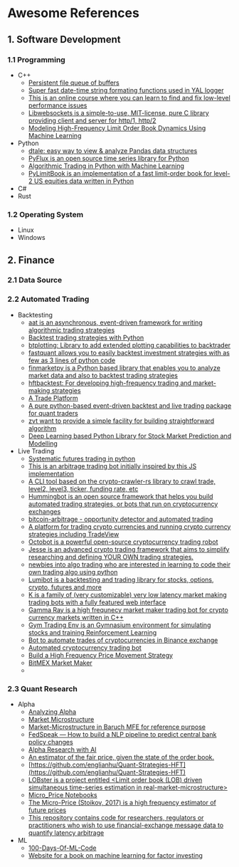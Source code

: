 # Awesome References

## 1. Software Development

### 1.1 Programming
- C++
  - [Persistent file queue of buffers](https://github.com/niXman/fqueue)
  - [Super fast date-time string formating functions used in YAL logger](https://github.com/niXman/dtf)
  - [This is an online course where you can learn to find and fix low-level performance issues](https://github.com/dendibakh/perf-ninja)
  - [Libwebsockets is a simple-to-use, MIT-license, pure C library providing client and server for http/1, http/2](https://github.com/warmcat/libwebsockets)
  - [Modeling High-Frequency Limit Order Book Dynamics Using Machine Learning](https://github.com/anuj1312/OrderBook-TickData-Trading-Strategy)
- Python
  - [dtale: easy way to view & analyze Pandas data structures](https://github.com/man-group/dtale)
  - [PyFlux is an open source time series library for Python](https://github.com/RJT1990/pyflux)
  - [Algorithmic Trading in Python with Machine Learning](https://github.com/edtechre/pybroker)
  - [PyLimitBook is an implementation of a fast limit-order book for level-2 US equities data written in Python](https://github.com/danielktaylor/PyLimitBook)
- C#
- Rust

### 1.2 Operating System
- Linux
- Windows

## 2. Finance

### 2.1 Data Source

### 2.2 Automated Trading
- Backtesting
  - [aat is an asynchronous, event-driven framework for writing algorithmic trading strategies](https://github.com/AsyncAlgoTrading/aat)
  - [Backtest trading strategies with Python](https://github.com/kernc/backtesting.py)
  - [btplotting: Library to add extended plotting capabilities to backtrader ](https://github.com/happydasch/btplotting)
  - [fastquant allows you to easily backtest investment strategies with as few as 3 lines of python code](https://github.com/enzoampil/fastquant)
  - [finmarketpy is a Python based library that enables you to analyze market data and also to backtest trading strategies](https://github.com/cuemacro/finmarketpy)
  - [hftbacktest: For developing high-frequency trading and market-making strategies](https://github.com/nkaz001/hftbacktest)
  - [A Trade Platform](https://github.com/pegasusTrader/PandoraTrader)
  - [A pure python-based event-driven backtest and live trading package for quant traders](https://github.com/letianzj/quanttrader)
  - [zvt want to provide a simple facility for building straightforward algorithm](https://github.com/zvtvz/zvt)
  - [Deep Learning based Python Library for Stock Market Prediction and Modelling](https://github.com/achillesrasquinha/bulbea)
- Live Trading
  - [Systematic futures trading in python](https://github.com/robcarver17/pysystemtrade)
  - [This is an arbitrage trading bot initially inspired by this JS implementation](https://github.com/gabriel-milan/btrader)
  - [A CLI tool based on the crypto-crawler-rs library to crawl trade, level2, level3, ticker, funding rate, etc](https://github.com/crypto-crawler/carbonbot)
  - [Hummingbot is an open source framework that helps you build automated trading strategies, or bots that run on cryptocurrency exchanges](https://github.com/hummingbot/hummingbot)
  - [bitcoin-arbitrage - opportunity detector and automated trading](https://github.com/maxme/bitcoin-arbitrage)
  - [A platform for trading crypto currencies and running crypto currency strategies including TradeView](https://github.com/grantcolley/tradeview)
  - [Octobot is a powerful open-source cryptocurrency trading robot](https://github.com/Drakkar-Software/OctoBot)
  - [Jesse is an advanced crypto trading framework that aims to simplify researching and defining YOUR OWN trading strategies.](https://github.com/jesse-ai/jesse)
  - [newbies into algo trading who are interested in learning to code their own trading algo using python](https://github.com/sreenivasdoosa/sdoosa-algo-trade-python)
  - [Lumibot is a backtesting and trading library for stocks, options, crypto, futures and more](https://github.com/Lumiwealth/lumibot)
  - [K is a family of (very customizable) very low latency market making trading bots with a fully featured web interface](https://github.com/ctubio/Krypto-trading-bot)
  - [Gamma Ray is a high frequnecy market maker trading bot for crypto currency markets written in C++](https://github.com/hello2all/gamma-ray)
  - [Gym Trading Env is an Gymnasium environment for simulating stocks and training Reinforcement Learning](https://github.com/ClementPerroud/Gym-Trading-Env)
  - [Bot to automate trades of cryptocurrencies in Binance exchange](https://github.com/passa9/binance-market-maker-bot)
  - [Automated cryptocurrency trading bot](https://github.com/edeng23/binance-trade-bot)
  - [Build a High Frequency Price Movement Strategy](https://github.com/HujiaYuYoyo/448Project)
  - [BitMEX Market Maker](https://github.com/BitMEX/sample-market-maker)
  - 

### 2.3 Quant Research
- Alpha
  - [Analyzing Alpha](https://github.com/leosmigel/analyzingalpha)
  - [Market Microstructure](https://github.com/gjimzhou/MTH9879-Market-Microstructure-Models)
  - [Market-Microstructure in Baruch MFE for reference purpose](https://github.com/FranklinMa810/Market-Microstructure)
  - [FedSpeak — How to build a NLP pipeline to predict central bank policy changes](https://github.com/yukit-k/centralbank_analysis)
  - [Alpha Research with AI](https://github.com/yukit-k/ai-alpha)
  - [An estimator of the fair price, given the state of the order book.](https://github.com/sstoikov/microprice)
  - [https://github.com/englianhu/Quant-Strategies-HFT](https://github.com/englianhu/Quant-Strategies-HFT)
  - [LOBster is a project entitled <Limit order book (LOB) driven simultaneous time-series estimation in real-market-microstructure>](https://github.com/Jeonghwan-Cheon/lob-deep-learning)
  - [Micro_Price Notebooks](https://github.com/xhshenxin/Micro_Price)
  - [The Micro-Price (Stoikov, 2017) is a high frequency estimator of future prices](https://github.com/grayvalley/microprice-calibration)
  - [This repository contains code for researchers, regulators or practitioners who wish to use financial-exchange message data to quantify latency arbitrage](https://github.com/ericbudish/HFT-Races)
- ML
  - [100-Days-Of-ML-Code](https://github.com/Avik-Jain/100-Days-Of-ML-Code)
  - [Website for a book on machine learning for factor investing](https://github.com/shokru/mlfactor.github.io)
